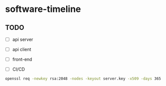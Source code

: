 # software-timeline

## TODO

- [ ] api server
- [ ] api client
- [ ] front-end
- [ ] CI/CD


``` sh
openssl req -newkey rsa:2048 -nodes -keyout server.key -x509 -days 365 -out server.crt
```
